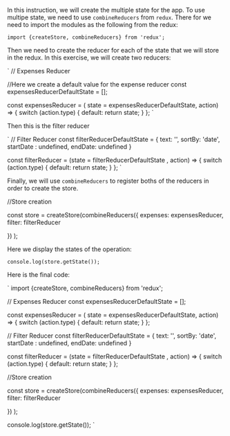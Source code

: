 In this instruction, we will create the multiple state for the app.
To use multipe state, we need to use `combineReducers` from `redux`. 
There for we need to import the modules as the following from the redux:

`
import {createStore, combineReducers} from 'redux';
`

Then we need to create the reducer for each of the state that we will 
store in the redux. In this exercise, we will create two reducers:

`
// Expenses Reducer

//Here we create a default value for the expense reducer
const expensesReducerDefaultState = [];


const expensesReducer = ( state = expensesReducerDefaultState, action) => {
    switch (action.type) {
        default:
            return state;
    }
};
`

Then this is the filter reducer

`
// Filter Reducer
const filterReducerDefaultState = {
    text: '',
    sortBy: 'date',
    startDate : undefined,
    endDate: undefined
}

const filterReducer = (state = filterReducerDefaultState , action) => {
    switch (action.type) {
        default: 
            return state;
    }
};
`

Finally, we will use `combineReducers` to register boths of the reducers in order to create the store.

//Store creation

const store = createStore(combineReducers({
    expenses: expensesReducer,
    filter: filterReducer

})
);

Here we display the states of the operation:

`
console.log(store.getState());
`

Here is the final code: 

`
import {createStore, combineReducers} from 'redux';


// Expenses Reducer
const expensesReducerDefaultState = [];

const expensesReducer = ( state = expensesReducerDefaultState, action) => {
    switch (action.type) {
        default:
            return state;
    }
};

// Filter Reducer
const filterReducerDefaultState = {
    text: '',
    sortBy: 'date',
    startDate : undefined,
    endDate: undefined
}

const filterReducer = (state = filterReducerDefaultState , action) => {
    switch (action.type) {
        default: 
            return state;
    }
};

//Store creation

const store = createStore(combineReducers({
    expenses: expensesReducer,
    filter: filterReducer

})
);

console.log(store.getState());
`